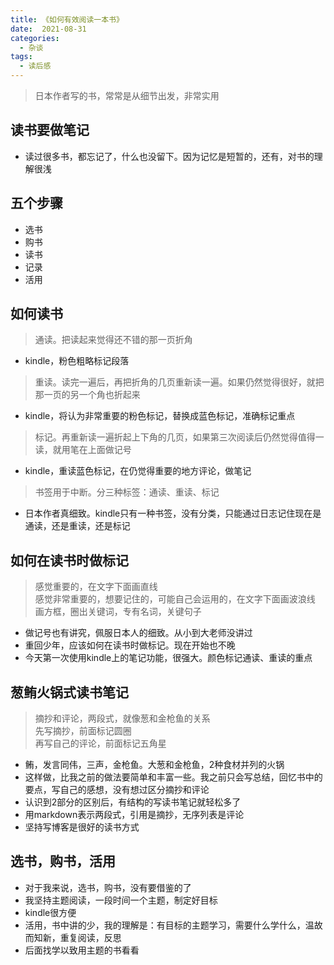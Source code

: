 ```yaml
---
title: 《如何有效阅读一本书》
date:  2021-08-31
categories:
  - 杂谈
tags:
  - 读后感
---
```


> 日本作者写的书，常常是从细节出发，非常实用

## 读书要做笔记
- 读过很多书，都忘记了，什么也没留下。因为记忆是短暂的，还有，对书的理解很浅

## 五个步骤
- 选书
- 购书
- 读书
- 记录
- 活用

## 如何读书

> 通读。把读起来觉得还不错的那一页折角
- kindle，粉色粗略标记段落

> 重读。读完一遍后，再把折角的几页重新读一遍。如果仍然觉得很好，就把那一页的另一个角也折起来
- kindle，将认为非常重要的粉色标记，替换成蓝色标记，准确标记重点

> 标记。再重新读一遍折起上下角的几页，如果第三次阅读后仍然觉得值得一读，就用笔在上面做记号
- kindle，重读蓝色标记，在仍觉得重要的地方评论，做笔记

> 书签用于中断。分三种标签：通读、重读、标记
- 日本作者真细致。kindle只有一种书签，没有分类，只能通过日志记住现在是通读，还是重读，还是标记

## 如何在读书时做标记
> 感觉重要的，在文字下面画直线<br>
  感觉非常重要的，想要记住的，可能自己会运用的，在文字下面画波浪线<br>
  画方框，圈出关键词，专有名词，关键句子
- 做记号也有讲究，佩服日本人的细致。从小到大老师没讲过
- 重回少年，应该如何在读书时做标记。现在开始也不晚
- 今天第一次使用kindle上的笔记功能，很强大。颜色标记通读、重读的重点

## 葱鲔火锅式读书笔记
> 摘抄和评论，两段式，就像葱和金枪鱼的关系<br>
 先写摘抄，前面标记圆圈<br>
 再写自己的评论，前面标记五角星
- 鲔，发言同伟，三声，金枪鱼。大葱和金枪鱼，2种食材并列的火锅
- 这样做，比我之前的做法要简单和丰富一些。我之前只会写总结，回忆书中的要点，写自己的感想，没有想过区分摘抄和评论
- 认识到2部分的区别后，有结构的写读书笔记就轻松多了
- 用markdown表示两段式，引用是摘抄，无序列表是评论
- 坚持写博客是很好的读书方式

## 选书，购书，活用
- 对于我来说，选书，购书，没有要借鉴的了
- 我坚持主题阅读，一段时间一个主题，制定好目标
- kindle很方便
- 活用，书中讲的少，我的理解是：有目标的主题学习，需要什么学什么，温故而知新，重复阅读，反思
- 后面找学以致用主题的书看看